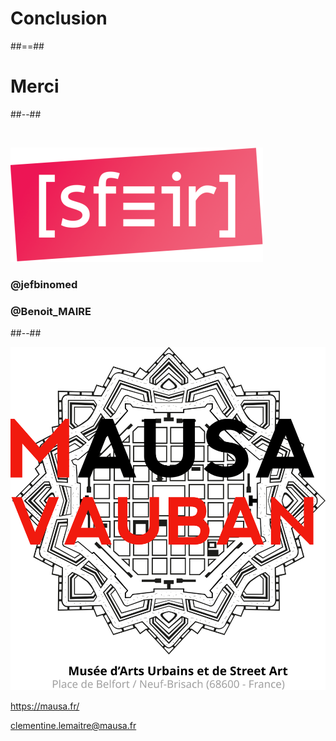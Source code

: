 <!-- .slide: data-background="./assets/images/street-art-face.jpeg" class="transition bottom bg-white" -->

# Conclusion

##==##

<!-- .slide: class="two-column-layout" -->

# Merci

##--##

<!-- .element: class="thanks" -->

<br>

![company h-200](./assets/images/logo-SFEIR-rose.svg)

### @jefbinomed

<!-- .element: class="icon-twitter first" -->

### @Benoit_MAIRE

<!-- .element: class="icon-twitter" -->

##--##

![company h-400](./assets/images/mausa-logo.svg)

https://mausa.fr/

clementine.lemaitre@mausa.fr
